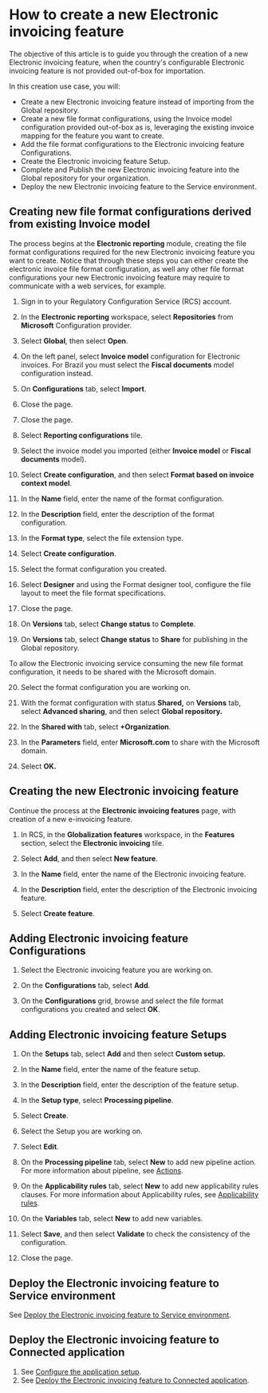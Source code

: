 # How to create a new Electronic invoicing feature

The objective of this article is to guide you through the creation of a new Electronic invoicing feature, when the country's configurable Electronic invoicing feature is not provided out-of-box for importation.

In this creation use case, you will:

- Create a new Electronic invoicing feature instead of importing from the Global repository.
- Create a new file format configurations, using the Invoice model configuration provided out-of-box as is, leveraging the existing invoice mapping for the feature you want to create.
- Add the file format configurations to the Electronic invoicing feature Configurations.
- Create the Electronic invoicing feature Setup.
- Complete and Publish the new Electronic invoicing feature into the Global repository for your organization.
- Deploy the new Electronic invoicing feature to the Service environment.

## Creating new file format configurations derived from existing Invoice model

The process begins at the **Electronic reporting** module, creating the file format configurations required for the new Electronic invoicing feature you want to create. Notice that through these steps you can either create the electronic invoice file format configuration, as well any other file format configurations your new Electronic invoicing feature may require to communicate with a web services, for example.

1.  Sign in to your Regulatory Configuration Service (RCS) account.

2.  In the **Electronic reporting** workspace, select **Repositories** from **Microsoft** Configuration provider.

3.  Select **Global**, then select **Open**.

4.  On the left panel, select **Invoice model** configuration for Electronic invoices. For Brazil you must select the **Fiscal documents** model configuration instead.

5.  On **Configurations** tab, select **Import**.

6.  Close the page.

7.  Close the page.

8.  Select **Reporting configurations** tile.

9.  Select the invoice model you imported (either **Invoice model** or **Fiscal documents** model).

10.  Select **Create configuration**, and then select **Format based on invoice context model**.

11. In the **Name** field, enter the name of the format configuration.

12. In the **Description** field, enter the description of the format configuration.

13. In the **Format type**, select the file extension type.

14. Select **Create configuration**.

15. Select the format configuration you created.

16. Select **Designer** and using the Format designer tool, configure the file layout to meet the file format specifications.

17. Close the page.

18. On **Versions** tab, select **Change status** to **Complete**.

19. On **Versions** tab, select **Change status** to **Share** for publishing in the Global repository.

To allow the Electronic invoicing service consuming the new file format configuration, it needs to be shared with the Microsoft domain.

20.  Select the format configuration you are working on.

21.  With the format configuration with status **Shared,** on **Versions** tab, select **Advanced sharing**, and then select **Global repository.**

22.  In the **Shared with** tab, select **+Organization**.

23.  In the **Parameters** field, enter **Microsoft.com** to share with the Microsoft domain.

24.  Select **OK.**

## Creating the new Electronic invoicing feature

Continue the process at the **Electronic invoicing features** page, with creation of a new e-invoicing feature.

1.  In RCS, in the **Globalization features** workspace, in the **Features** section, select the **Electronic invoicing** tile.

2.  Select **Add**, and then select **New feature**.

3.  In the **Name** field, enter the name of the Electronic invoicing feature.

4.  In the **Description** field, enter the description of the Electronic invoicing feature.

5.  Select **Create feature**.

## Adding Electronic invoicing feature Configurations

1.  Select the Electronic invoicing feature you are working on.

2.  On the **Configurations** tab, select **Add**.

3.  On the **Configurations** grid, browse and select the file format configurations you created and select **OK**.

## Adding Electronic invoicing feature Setups

1.  On the **Setups** tab, select **Add** and then select **Custom setup.**

2.  In the **Name** field, enter the name of the feature setup.

3.  In the **Description** field, enter the description of the feature setup.

4.  In the **Setup type**, select **Processing pipeline**.

5.  Select **Create**.

6.  Select the Setup you are working on.

7.  Select **Edit**.

7.  On the **Processing pipeline** tab, select **New** to add new pipeline action. For more information about pipeline, see [Actions](https://docs.microsoft.com/en-us/dynamics365/finance/localizations/e-invoicing-configuration-rcs?toc=/dynamics365/finance/toc.json#actions).

8.  On the **Applicability rules** tab, select **New** to add new applicability rules clauses. For more information about Applicability rules, see [Applicability rules](https://docs.microsoft.com/en-us/dynamics365/finance/localizations/e-invoicing-configuration-rcs?toc=/dynamics365/finance/toc.json#applicability-rules).

9.  On the **Variables** tab, select **New** to add new variables.

10.  Select **Save**, and then select **Validate** to check the consistency of the configuration.

11. Close the page.

## Deploy the Electronic invoicing feature to Service environment

See [Deploy the Electronic invoicing feature to Service environment](https://docs.microsoft.com/en-us/dynamics365/finance/localizations/e-invoicing-get-started?toc=/dynamics365/finance/toc.json#deploy-the-electronic-invoicing-feature-to-service-environment).

## Deploy the Electronic invoicing feature to Connected application

1. See [Configure the application setup](https://docs.microsoft.com/en-us/dynamics365/finance/localizations/e-invoicing-get-started?toc=/dynamics365/finance/toc.json#configure-the-application-setup).
2. See [Deploy the Electronic invoicing feature to Connected application](https://docs.microsoft.com/en-us/dynamics365/finance/localizations/e-invoicing-get-started?toc=/dynamics365/finance/toc.json#deploy-the-electronic-invoicing-feature-to-connected-application).

